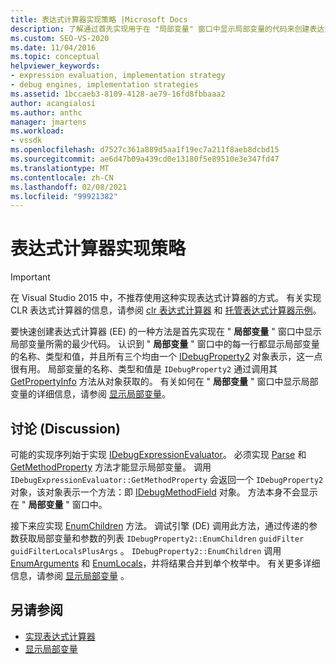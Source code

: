 ```yaml
---
title: 表达式计算器实现策略 |Microsoft Docs
description: 了解通过首先实现用于在 "局部变量" 窗口中显示局部变量的代码来创建表达式计算器的策略。
ms.custom: SEO-VS-2020
ms.date: 11/04/2016
ms.topic: conceptual
helpviewer_keywords:
- expression evaluation, implementation strategy
- debug engines, implementation strategies
ms.assetid: 1bccaeb3-8109-4128-ae79-16fd8fbbaaa2
author: acangialosi
ms.author: anthc
manager: jmartens
ms.workload:
- vssdk
ms.openlocfilehash: d7527c361a889d5aa1f19ec7a211f8aeb8dcbd15
ms.sourcegitcommit: ae6d47b09a439cd0e13180f5e89510e3e347fd47
ms.translationtype: MT
ms.contentlocale: zh-CN
ms.lasthandoff: 02/08/2021
ms.locfileid: "99921382"
---
```

# <a name="expression-evaluator-implementation-strategy"></a>表达式计算器实现策略
> [!IMPORTANT]
> 在 Visual Studio 2015 中，不推荐使用这种实现表达式计算器的方式。 有关实现 CLR 表达式计算器的信息，请参阅 [clr 表达式计算器](https://github.com/Microsoft/ConcordExtensibilitySamples/wiki/CLR-Expression-Evaluators) 和 [托管表达式计算器示例](https://github.com/Microsoft/ConcordExtensibilitySamples/wiki/Managed-Expression-Evaluator-Sample)。

 要快速创建表达式计算器 (EE) 的一种方法是首先实现在 " **局部变量** " 窗口中显示局部变量所需的最少代码。 认识到 " **局部变量** " 窗口中的每一行都显示局部变量的名称、类型和值，并且所有三个均由一个 [IDebugProperty2](../../extensibility/debugger/reference/idebugproperty2.md) 对象表示，这一点很有用。 局部变量的名称、类型和值是 `IDebugProperty2` 通过调用其 [GetPropertyInfo](../../extensibility/debugger/reference/idebugproperty2-getpropertyinfo.md) 方法从对象获取的。 有关如何在 " **局部变量** " 窗口中显示局部变量的详细信息，请参阅 [显示局部变量](../../extensibility/debugger/displaying-locals.md)。

## <a name="discussion"></a>讨论 (Discussion)
 可能的实现序列始于实现 [IDebugExpressionEvaluator](../../extensibility/debugger/reference/idebugexpressionevaluator.md)。 必须实现 [Parse](../../extensibility/debugger/reference/idebugexpressionevaluator-parse.md) 和 [GetMethodProperty](../../extensibility/debugger/reference/idebugexpressionevaluator-getmethodproperty.md) 方法才能显示局部变量。 调用 `IDebugExpressionEvaluator::GetMethodProperty` 会返回一个 `IDebugProperty2` 对象，该对象表示一个方法：即 [IDebugMethodField](../../extensibility/debugger/reference/idebugmethodfield.md) 对象。 方法本身不会显示在 " **局部变量** " 窗口中。

 接下来应实现 [EnumChildren](../../extensibility/debugger/reference/idebugproperty2-enumchildren.md) 方法。 调试引擎 (DE) 调用此方法，通过传递的参数获取局部变量和参数的列表 `IDebugProperty2::EnumChildren` `guidFilter` `guidFilterLocalsPlusArgs` 。 `IDebugProperty2::EnumChildren` 调用 [EnumArguments](../../extensibility/debugger/reference/idebugmethodfield-enumarguments.md) 和 [EnumLocals](../../extensibility/debugger/reference/idebugmethodfield-enumlocals.md)，并将结果合并到单个枚举中。 有关更多详细信息，请参阅 [显示局部变量](../../extensibility/debugger/displaying-locals.md) 。

## <a name="see-also"></a>另请参阅
- [实现表达式计算器](../../extensibility/debugger/implementing-an-expression-evaluator.md)
- [显示局部变量](../../extensibility/debugger/displaying-locals.md)
